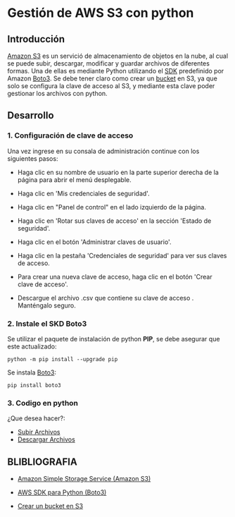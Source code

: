 # Gestión de AWS S3 con python

## Introducción
[Amazon S3](https://aws.amazon.com/es/s3/) es un servició de almacenamiento de objetos en la nube, al cual se puede subir, descargar, modificar y guardar archivos de diferentes formas. Una de ellas es mediante Python utilizando el [SDK](https://es.wikipedia.org/wiki/Kit_de_desarrollo_de_software#:~:text=Un%20kit%20de%20desarrollo%20de,de%20software%2C%20entornos%20de%20trabajo%2C) predefinido por Amazon [Boto3](https://aws.amazon.com/es/sdk-for-python/).
Se debe tener claro como crear un [bucket](https://docs.aws.amazon.com/es_es/AmazonS3/latest/dev/UsingBucket.html#create-bucket-intro) en S3, ya que solo se configura la clave de acceso al S3, y mediante esta clave poder gestionar los archivos con python.

## Desarrollo
### 1. Configuración de clave de acceso 
Una vez ingrese en su consala de administración continue con los siguientes pasos:

  - Haga clic en su nombre de usuario en la parte superior derecha de la página para abrir el menú desplegable.

  - Haga clic en 'Mis credenciales de seguridad'.
  
  - Haga clic en "Panel de control" en el lado izquierdo de la página.
  
  - Haga clic en 'Rotar sus claves de acceso' en la sección 'Estado de seguridad'.
  
  - Haga clic en el botón 'Administrar claves de usuario'.
  
  - Haga clic en la pestaña 'Credenciales de seguridad' para ver sus claves de acceso.
  
  - Para crear una nueva clave de acceso, haga clic en el botón 'Crear clave de acceso'.
  
  - Descargue el archivo .csv que contiene su clave de acceso . Manténgalo seguro.
  
### 2. Instale el SKD Boto3

Se utilizar el paquete de instalación de python **PIP**, se debe asegurar que este actualizado:
```
python -m pip install --upgrade pip
```

Se instala [Boto3](https://boto3.amazonaws.com/v1/documentation/api/latest/guide/quickstart.html#installation):
```
pip install boto3
```

### 3. Codigo en python
¿Que desea hacer?:

- [Subir Archivos](#)
- [Descargar Archivos](https://github.com/AndresHerreraGranda/GestionS3ConPython/blob/master/DescargarArchivo/README.md)


## BLIBLIOGRAFIA
- [Amazon Simple Storage Service (Amazon S3)](https://aws.amazon.com/es/s3/)

- [AWS SDK para Python (Boto3)](https://aws.amazon.com/es/sdk-for-python/)

- [Crear un bucket en S3](https://docs.aws.amazon.com/es_es/AmazonS3/latest/dev/UsingBucket.html#create-bucket-intro)
